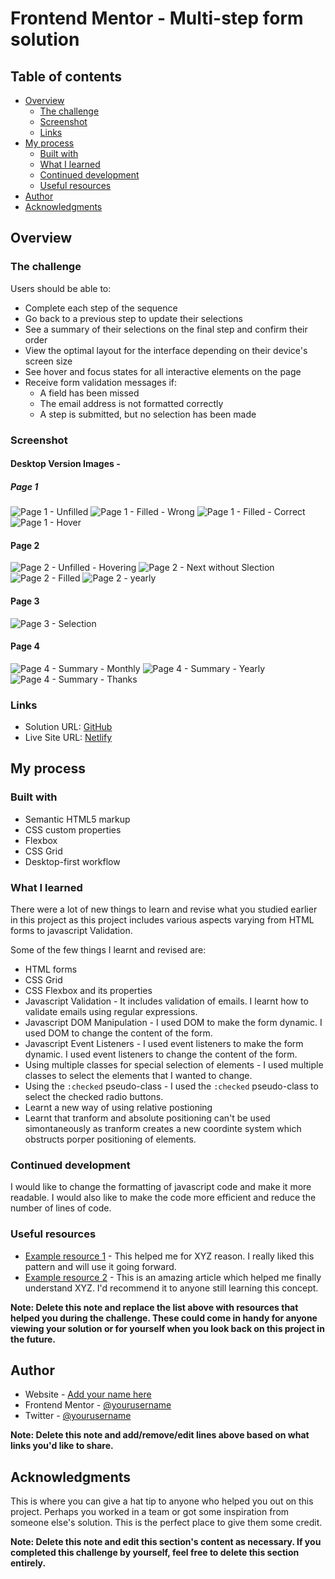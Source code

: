 # Frontend Mentor - Multi-step form solution

## Table of contents

- [Overview](#overview)
  - [The challenge](#the-challenge)
  - [Screenshot](#screenshot)
  - [Links](#links)
- [My process](#my-process)
  - [Built with](#built-with)
  - [What I learned](#what-i-learned)
  - [Continued development](#continued-development)
  - [Useful resources](#useful-resources)
- [Author](#author)
- [Acknowledgments](#acknowledgments)

## Overview

### The challenge

Users should be able to:

- Complete each step of the sequence
- Go back to a previous step to update their selections
- See a summary of their selections on the final step and confirm their order
- View the optimal layout for the interface depending on their device's screen size
- See hover and focus states for all interactive elements on the page
- Receive form validation messages if:
  - A field has been missed
  - The email address is not formatted correctly
  - A step is submitted, but no selection has been made

### Screenshot

#### Desktop Version Images -

##### Page 1

![Page 1 - Unfilled](./screenshots/Desktop%20Page%201%20-%20Unfilled.png)
![Page 1 - Filled - Wrong](./screenshots/Desktop%20-%20Step%201%20-%20Wrong%20Filled.png)
![Page 1 - Filled - Correct](./screenshots/Desktop%20-%20Step%201%20-%20Right%20Filling.png)
![Page 1 - Hover](./screenshots/Desktop%20-%20Step%201%20-%20Next%20Step%20Hover.png)

#### Page 2

![Page 2 - Unfilled - Hovering](./screenshots/Desktop%20-%20Step%202%20-%20Mouse%20Hover%20Over%20Icon.png)
![Page 2 - Next without Slection](./screenshots/Desktop%20-%20Step%202%20-%20Click%20next%20without%20selecting%20any%20option.png)
![Page 2 - Filled](./screenshots/Desktop%20-%20Step%202%20-%20Selecting%20One%20option.png)
![Page 2 - yearly](./screenshots/Desktop%20-%20Step%202%20-%20Yearly.png)

#### Page 3

![Page 3 - Selection](./screenshots/Desktop%20-%20Step%203%20-%20Selection.png)

#### Page 4

![Page 4 - Summary - Monthly](./screenshots/Desktop%20-%20Step%204%20-%20Finalizing%20-%20Monthly.png)
![Page 4 - Summary - Yearly](./screenshots/Desktop%20-%20Step%204%20-%20Finalizing%20-%20Yearly.png)
![Page 4 - Summary - Thanks](./screenshots/Desktop%20-%20Step%204%20-%20Thanks.png)

### Links

- Solution URL: [GitHub](https://your-solution-url.com)
- Live Site URL: [Netlify](https://your-live-site-url.com)

## My process

### Built with

- Semantic HTML5 markup
- CSS custom properties
- Flexbox
- CSS Grid
- Desktop-first workflow

### What I learned

There were a lot of new things to learn and revise what you studied earlier in this project as this project includes various aspects varying from HTML forms to javascript Validation.

Some of the few things I learnt and revised are:

- HTML forms
- CSS Grid
- CSS Flexbox and its properties
- Javascript Validation - It includes validation of emails. I learnt how to validate emails using regular expressions.
- Javascript DOM Manipulation - I used DOM to make the form dynamic. I used DOM to change the content of the form.
- Javascript Event Listeners - I used event listeners to make the form dynamic. I used event listeners to change the content of the form.
- Using multiple classes for special selection of elements - I used multiple classes to select the elements that I wanted to change.
- Using the `:checked` pseudo-class - I used the `:checked` pseudo-class to select the checked radio buttons.
- Learnt a new way of using relative postioning
- Learnt that tranform and absolute positioning can't be used simontaneously as tranform creates a new coordinte system which obstructs porper positioning of elements.

### Continued development

I would like to change the formatting of javascript code and make it more readable. I would also like to make the code more efficient and reduce the number of lines of code.

### Useful resources

- [Example resource 1](https://www.example.com) - This helped me for XYZ reason. I really liked this pattern and will use it going forward.
- [Example resource 2](https://www.example.com) - This is an amazing article which helped me finally understand XYZ. I'd recommend it to anyone still learning this concept.

**Note: Delete this note and replace the list above with resources that helped you during the challenge. These could come in handy for anyone viewing your solution or for yourself when you look back on this project in the future.**

## Author

- Website - [Add your name here](https://www.your-site.com)
- Frontend Mentor - [@yourusername](https://www.frontendmentor.io/profile/yourusername)
- Twitter - [@yourusername](https://www.twitter.com/yourusername)

**Note: Delete this note and add/remove/edit lines above based on what links you'd like to share.**

## Acknowledgments

This is where you can give a hat tip to anyone who helped you out on this project. Perhaps you worked in a team or got some inspiration from someone else's solution. This is the perfect place to give them some credit.

**Note: Delete this note and edit this section's content as necessary. If you completed this challenge by yourself, feel free to delete this section entirely.**
